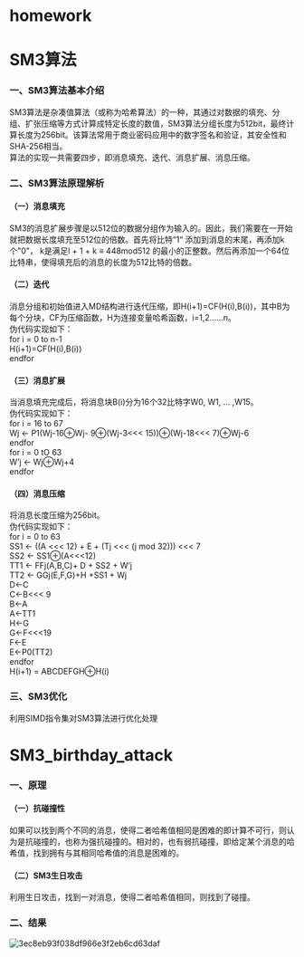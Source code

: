 # homework
# SM3算法
### 一、SM3算法基本介绍
SM3算法是杂凑值算法（或称为哈希算法）的一种，其通过对数据的填充、分组、扩张压缩等方式计算成特定长度的数值，SM3算法分组长度为512bit，最终计算长度为256bit。该算法常用于商业密码应用中的数字签名和验证，其安全性和SHA-256相当。<br>
算法的实现一共需要四步，即消息填充、迭代、消息扩展、消息压缩。
### 二、SM3算法原理解析
#### （一）消息填充
SM3的消息扩展步骤是以512位的数据分组作为输入的。因此，我们需要在一开始就把数据长度填充至512位的倍数。首先将比特“1“ 添加到消息的末尾，再添加k个"0"， k是满足l + 1 + k ≡ 448mod512 的最小的正整数。然后再添加一个64位比特串，使得填充后的消息的长度为512比特的倍数。
#### （二）迭代
消息分组和初始值进入MD结构进行迭代压缩，即H(i+1)=CF(H(i),B(i))，其中B为每个分块，CF为压缩函数，H为连接变量哈希函数，i=1,2……n。<br>
伪代码实现如下：<br>
for i = 0 to n-1<br>
H(i+1)=CF(H(i),B(i))<br>
endfor
#### （三）消息扩展
当消息填充完成后，将消息块B(i)分为16个32比特字W0, W1, … ,W15。<br>
伪代码实现如下：<br>
for i = 16 to 67<br>
Wj ← P1(Wj-16⊕Wj- 9⊕(Wj-3<<< 15))⊕(Wj-18<<< 7)⊕Wj-6<br>
endfor<br>
for i = 0 tO 63<br>
W’j ← Wj⊕Wj+4<br>
endfor
#### （四）消息压缩
将消息长度压缩为256bit。<br>
伪代码实现如下：<br>
for i = 0 to 63<br>
SS1 ← ((A <<< 12) + E + (Tj <<< (j mod 32))) <<< 7<br>
SS2 ← SS1⊕(A<<<12)<br>
TT1 ← FFj(A,B,C)+ D + SS2 + W’j<br>
TT2 ← GGj(E,F,G)+H +SS1 + Wj<br>
D←C<br>
C←B<<< 9<br>
B←A<br>
A←TT1<br>
H←G<br>
G←F<<<19<br>
F←E<br>
E←P0(TT2)<br>
endfor<br>
H(i+1) = ABCDEFGH⊕H(i)
### 三、SM3优化
利用SIMD指令集对SM3算法进行优化处理
<br>
# SM3_birthday_attack
### 一、原理
#### （一）抗碰撞性
如果可以找到两个不同的消息，使得二者哈希值相同是困难的即计算不可行，则认为是抗碰撞的，也称为强抗碰撞的。相对的，也有弱抗碰撞，即给定某个消息的哈希值，找到拥有与其相同哈希值的消息是困难的。
#### （二）SM3生日攻击
利用生日攻击，找到一对消息，使得二者哈希值相同，则找到了碰撞。 
### 二、结果
![3ec8eb93f038df966e3f2eb6cd63daf](https://user-images.githubusercontent.com/110144909/181549757-486c3643-b5ed-43a5-bdfe-7cf69013a152.png)




